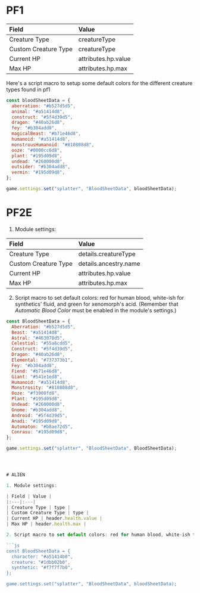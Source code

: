
# PF1

| Field | Value |
|:---|:---|
| Creature Type | creatureType |
| Custom Creature Type | creatureType |
| Current HP | attributes.hp.value |
| Max HP | attributes.hp.max |

Here's a script macro to setup some default colors for the different creature types found in pf1

```js
const bloodSheetData = {
  aberration: "#b527d5d5",
  animal: "#a51414d8",
  construct: "#5f4d39d5",
  dragon: "#40ab26d8",
  fey: "#b304add8",
  magicalBeast: "#b71e46d8",
  humanoid: "#a51414d8",
  monstrousHumanoid: "#810808d8",
  ooze: "#0000cc6d8",
  plant: "#195d09d8",
  undead: "#260000d8",
  outsider: "#b304add8",
  vermin: "#195d09d8",
};

game.settings.set("splatter", "BloodSheetData", bloodSheetData);
```

# PF2E

1. Module settings:

| Field | Value |
|:---|:---|
| Creature Type | details.creatureType |
| Custom Creature Type | details.ancestry.name |
| Current HP | attributes.hp.value |
| Max HP | attributes.hp.max |

2. Script macro to set default colors: red for human blood, white-ish for synthetics' fluid, and green for xenomorph's acid. (Remember that *Automatic Blood Color* must be enabled in the module's settings.)

```js
const BloodSheetData = {
  Aberration: "#b527d5d5",
  Beast: "#a51414d8",
  Astral: "#463078d5",
  Celestial: "#55a6cdd5",
  Construct: "#5f4d39d5",
  Dragon: "#40ab26d8",
  Elemental: "#737373b1",
  Fey: "#b304add8",
  Fiend: "#b71e46d8",
  Giant: "#541e1ed8",
  Humanoid: "#a51414d8",
  Monstrosity: "#810808d8",
  Ooze: "#f3900fd8",
  Plant: "#195d09d8",
  Undead: "#260000d8",
  Gnome: "#b304add8",
  Android: "#5f4d39d5",
  Anadi: "#195d09d8",
  Automaton: "#b8ae72d5",
  Conrasu: "#195d09d8",
};

game.settings.set("splatter", "BloodSheetData", BloodSheetData);




# ALIEN

1. Module settings:

| Field | Value |
|:---|:---|
| Creature Type | type |
| Custom Creature Type | type |
| Current HP | header.health.value |
| Max HP | header.health.max |

2. Script macro to set default colors: red for human blood, white-ish for synthetics' fluid, and green for xenomorph's acid. (Remember that *Automatic Blood Color* must be enabled in the module's settings.)

```js
const BloodSheetData = {
  character: "#a51414b0",
  creature: "#1dbb02b0",
  synthetic: "#f7f7f7b0",
};

game.settings.set("splatter", "BloodSheetData", bloodSheetData);
```



